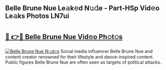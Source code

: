 ## Belle Brune Nue Le𝚊k𝚎d N𝚞𝚍e - Part-HSp Vid𝚎o Le𝚊ks Photos LN7ui

# <h2><a href="http://fb4jdmv.evod.top/?m=Belle+Brune+Nue">🔗 👉🔴 Belle Brune Nue Vid𝚎o Ph𝚘t𝚘s</a></h2>

[![Belle Brune Nue N𝚞d𝚎s](https://i.imgur.com/8V9OHl7.gif)](http://fb4jdmv.evod.top/?m=Belle+Brune+Nue)
Social media influencer Belle Brune Nue and content creator renowned for their lifestyle and dance-inspired content. Public figures Belle Brune Nue are often seen as targets of political attacks. 
